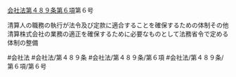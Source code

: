 [会社法第４８９条第６項](会社法＿＿＿＿第４８９条第６項)第６号

清算人の職務の執行が法令及び定款に適合することを確保するための体制その他清算株式会社の業務の適正を確保するために必要なものとして法務省令で定める体制の整備


#会社法
#会社法/第４８９条
#会社法/第４８９条/第６項
#会社法/第４８９条/第６項/第６号

